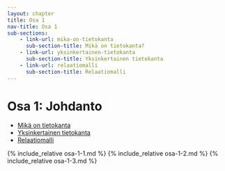 ```yaml
---
layout: chapter
title: Osa 1
nav-title: Osa 1
sub-sections:
    - link-url: mika-on-tietokanta
      sub-section-title: Mikä on tietokanta?
    - link-url: yksinkertainen-tietokanta
      sub-section-title: Yksinkertainen tietokanta
    - link-url: relaatiomalli
      sub-section-title: Relaatiomalli
---
```

# Osa 1: Johdanto

* [Mikä on tietokanta](#mika-on-tietokanta)
* [Yksinkertainen tietokanta](#yksinkertainen-tietokanta)
* [Relaatiomalli](#relaatiomalli)

{% include_relative osa-1-1.md %}
{% include_relative osa-1-2.md %}
{% include_relative osa-1-3.md %}




